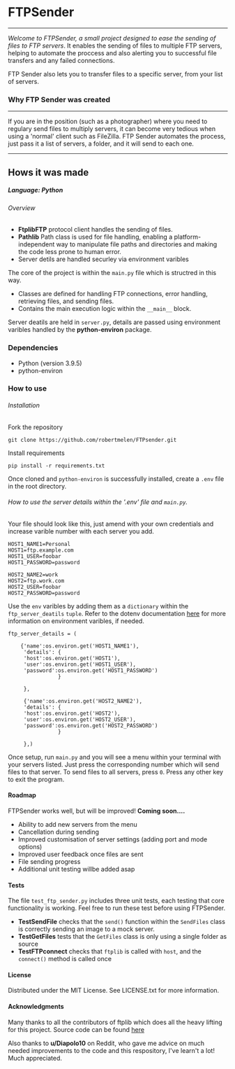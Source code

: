 

# FTPSender
---

*Welcome to FTPSender, a small project designed to ease the sending of files to FTP servers*. It enables the sending of files to multiple FTP servers, helping to automate the proccess and also alerting you to successful file transfers and any failed connections. 

FTP Sender also lets you to transfer files to a specific server, from your list of servers.

### Why FTP Sender was created
---
If you are in the position (such as a photographer) where you need to regulary send files to multiply servers, it can become very tedious when using a 'normal' client such as FileZilla. FTP Sender automates the process, just pass it a list of servers, a folder, and it will send to each one.

---
## Hows it was made

##### Language: Python

###### Overview 

- **FtplibFTP** protocol client handles the sending of files.
 - **Pathlib** Path class is used for file handling, enabling a platform-independent way to manipulate file paths and directories and making the code less prone to human error. 
 - Server detils are handled securley via environment varibles   


The core of the project is within the `main.py` file which is structred in this way.

- Classes are defined for handling FTP connections, error handling, retrieving files, and sending files.
- Contains the main execution logic within the `__main__` block.

Server deatils are held in `server.py`, details are passed using environment varibles handled by the **python-environ** package.

### Dependencies
- Python (version 3.9.5)
- python-environ

### How to use

###### Installation
Fork the repository
```
git clone https://github.com/robertmelen/FTPsender.git
```

Install requirements
``` 
pip install -r requirements.txt
 ```
Once cloned and `python-environ` is successfully installed, create a `.env` file in the root directory. 


###### How to use the server details within the '.env' file and `main.py`.
Your file should look like this, just amend with your own credentials and increase varible number with each server you add.
```
HOST1_NAME1=Personal
HOST1=ftp.example.com
HOST1_USER=foobar
HOST1_PASSWORD=password

HOST2_NAME2=work
HOST2=ftp.work.com
HOST2_USER=foobar
HOST2_PASSWORD=password

```
Use the `env` varibles by adding them as a `dictionary` within the `ftp_server_deatils` `tuple`. Refer to the dotenv documentation [here](https://pypi.org/project/python-dotenv/) for more information on environment varibles, if needed.

```
ftp_server_details = (

    {'name':os.environ.get('HOST1_NAME1'),
     'details': {
     'host':os.environ.get('HOST1'), 
     'user':os.environ.get('HOST1_USER'), 
     'password':os.environ.get('HOST1_PASSWORD')
                }
     
     },

     {'name':os.environ.get('HOST2_NAME2'),
     'details': {
     'host':os.environ.get('HOST2'), 
     'user':os.environ.get('HOST2_USER'), 
     'password':os.environ.get('HOST2_PASSWORD')
                }
     
     },)
```

Once setup, run `main.py` and you will see a menu within your terminal with your servers listed. Just press the corresponding number which will send files to that server.
To send files to all servers, press `0`. Press any other key to exit the program.


#### Roadmap

FTPSender works well, but will be improved! **Coming soon....**
- Ability to add new servers from the menu
- Cancellation during sending
- Improved customisation of server settings (adding port and mode options)
- Improved user feedback once files are sent
- File sending progress
- Additional unit testing willbe added asap

#### Tests

The file `test_ftp_sender.py` includes three unit tests, each testing that core functionality is working. Feel free to run these test before using FTPSender.

- **TestSendFile** checks that the `send()` function within the `SendFiles` class is correctly sending an image to a mock server.
- **TestGetFiles** tests that the `GetFiles` class is only using a single folder as source
- **TestFTPconnect** checks that `ftplib` is called with `host`, and the `connect()` method is called once

#### License

Distributed under the MIT License. See LICENSE.txt for more information.


#### Acknowledgments


Many thanks to all the contributors of ftplib which does all the heavy lifting for this project. Source code can be found [here](https://github.com/python/cpython/blob/3.12/Lib/ftplib.py)

Also thanks to **u/Diapolo10** on Reddit, who gave me advice on much needed improvements to the code and this respository, I've learn't a lot! Much appreciated.

